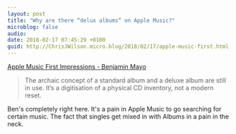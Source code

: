 ```yaml
---
layout: post
title: "Why are there “delux albums” on Apple Music?"
microblog: false
audio: 
date: 2018-02-17 07:45:29 +0100
guid: http://ChrisJWilson.micro.blog/2018/02/17/apple-music-first.html
---
```

[Apple Music First Impressions - Benjamin Mayo](http://benjaminmayo.co.uk/apple-music-first-impressions)   

> The archaic concept of a standard album and a deluxe album are still in use. It’s a digitisation of a physical CD inventory, not a modern reset.

Ben's completely right here. It's a pain in Apple Music to go searching for certain music. The fact that singles get mixed in with Albums in a pain in the neck.
